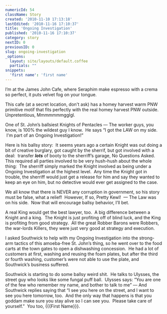 ```yaml
---
numericId: 54
className: Story
created: '2010-11-10 17:13:18'
lastEdited: '2010-11-16 17:10:37'
title: 'Ongoing Investigation'
published: '2010-11-16 17:10:37'
category: story
nextID: 0
previousID: 0
slug: ongoing-investigation
_options:
  layout: site/layouts/default.coffee
  partials: ""
snippets:
  'first name': 'first name'
---
```

I&rsquo;m at the James John Cafe, where Seraphim make espresso with a crema so perfect, it puts velvet fog on your tongue.

This cafe (at a secret location, don't ask) has a homey harvest warm PNW primitive motif that fits perfectly with the real homey harvest PNW outside.&nbsp; Unpretentious, Mmmmmmmgglgl.

One of St. John&rsquo;s ballsiest Knights of Pentacles &mdash; The worker guys, you know, is 100% the wildest guy I know.&nbsp; He says &ldquo;I got the LAW on my side. &nbsp;I'm part of an Ongoing Investigation!&rdquo;

Here is his ballsy story:&nbsp; It seems years ago a certain Knight was out doing a bit of creative burglary, got caught by the sherrif, but got involved with a deal: &nbsp;transfer **_lots_** of booty to the sherriff&rsquo;s garage, No Questions Asked.&nbsp; This required all parties involved to be very hush-hush about the whole thing:&nbsp; The sherriff simply marked the Knight involved as being under a Ongoing Investigation at the highest level.&nbsp; Any time the Knight got in trouble, the sherriff would just get a release for him and say they wanted to keep an eye on him, but no detective would ever get assigned to the case.

We all know that there is NEVER any corruption in government, so his story must be false, what a relief! &nbsp;However, If so, Pretty Kewl! &nbsp;&mdash; The Law was on his side.&nbsp; Now that will encourage ballsy behavior, I&rsquo;ll bet.

A real King would get the best lawyer, too.&nbsp; A big difference between a Knight and a king.&nbsp; The Knight is just profiting off of blind luck, and the King is profiting from good strategy.&nbsp; All the great Robber Barons were Robbers, the war-lords Killers, they were just very good at strategy and execution.

I asked Southwick to help with my Ongoing Investigation into the strong-arm tactics of this amoeba-free St. John&rsquo;s thing, so he went over to the food carts at the town gates to open a dishwashing concession.&nbsp; He had a lot of customers at first, washing and reusing the foam plates, but after the third or fourth washing, customer&rsquo;s were not able to use the plate, and Southwick&rsquo;s business suffered.

Southwick is starting to do some ballsy weird shit.&nbsp; He talks to Ulysses, the street guy who looks like some fungal puff ball. &nbsp;Ulysses says: &ldquo;You are one of the few who remember my name, and bother to talk to me&rdquo; &mdash; And Southwick replies saying that &ldquo;I see you here on the street, and I want to see you here tomorrow, too.&nbsp; And the only way that happens is that you goddam make sure you stay alive so I can see you.&nbsp; Please take care of yourself.&rdquo; &nbsp;You too, {{{First Name}}}.

